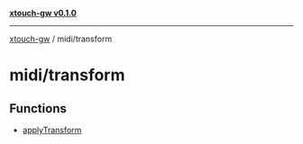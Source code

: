 [**xtouch-gw v0.1.0**](../../README.md)

***

[xtouch-gw](../../README.md) / midi/transform

# midi/transform

## Functions

- [applyTransform](functions/applyTransform.md)
